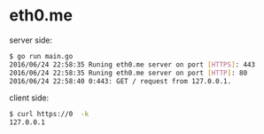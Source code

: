 # eth0.me

server side:
```bash
$ go run main.go
2016/06/24 22:58:35 Runing eth0.me server on port [HTTPS]: 443
2016/06/24 22:58:35 Runing eth0.me server on port [HTTP]: 80
2016/06/24 22:58:40 0:443: GET / request from 127.0.0.1.
```

client side:
```bash
$ curl https://0  -k
127.0.0.1
```

